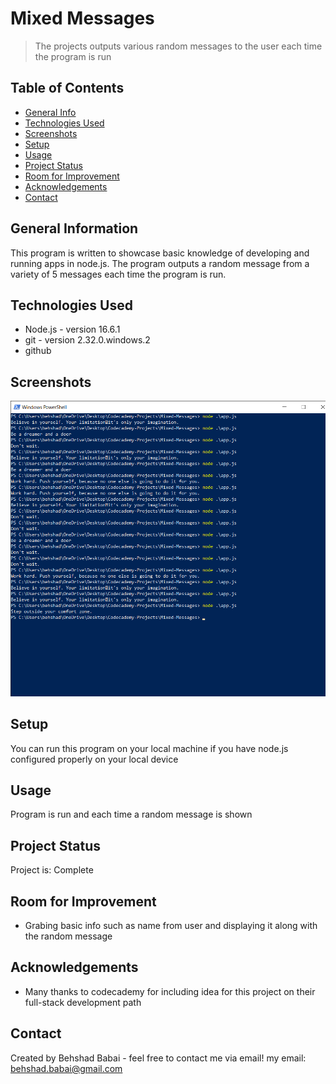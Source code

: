 # Mixed Messages
> The projects outputs various random messages to the user each time the program is run
> <!--Live demo [_here_]().  If you have the project hosted somewhere, include the link here. -->

## Table of Contents
* [General Info](#general-information)
* [Technologies Used](#technologies-used)
* [Screenshots](#screenshots)
* [Setup](#setup)
* [Usage](#usage)
* [Project Status](#project-status)
* [Room for Improvement](#room-for-improvement)
* [Acknowledgements](#acknowledgements)
* [Contact](#contact)
<!-- * [License](#license) -->


## General Information
This program is written to showcase basic knowledge of developing and running apps in node.js. The program outputs a random message from a variety of 5 messages
each time the program is run.
<!-- You don't have to answer all the questions - just the ones relevant to your project. -->


## Technologies Used
-  Node.js - version 16.6.1
- git - version 2.32.0.windows.2
- github


## Screenshots
![Example screenshot](./img/Screenshot.png)
<!-- If you have screenshots you'd like to share, include them here. -->


## Setup
You can run this program on your local machine if you have node.js configured properly on your local device


## Usage
Program is run and each time a random message is shown


## Project Status
Project is: Complete


## Room for Improvement
- Grabing basic info such as name from user and displaying it along with the random message



## Acknowledgements
- Many thanks to codecademy for including idea for this project on their full-stack development path 


## Contact
Created by Behshad Babai - feel free to contact me via email!
my email: behshad.babai@gmail.com


<!-- Optional -->
<!-- ## License -->
<!-- This project is open source and available under the [... License](). -->

<!-- You don't have to include all sections - just the one's relevant to your project -->
